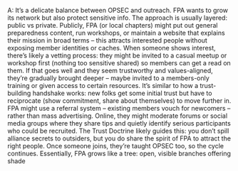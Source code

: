 A: It’s a delicate balance between OPSEC and outreach. FPA wants to grow its network but also protect sensitive info. The approach is usually layered: public vs private. Publicly, FPA (or local chapters) might put out general preparedness content, run workshops, or maintain a website that explains their mission in broad terms – this attracts interested people without exposing member identities or caches. When someone shows interest, there’s likely a vetting process: they might be invited to a casual meetup or workshop first (nothing too sensitive shared) so members can get a read on them. If that goes well and they seem trustworthy and values-aligned, they’re gradually brought deeper – maybe invited to a members-only training or given access to certain resources. It’s similar to how a trust-building handshake works: new folks get some initial trust but have to reciprocate (show commitment, share about themselves) to move further in. FPA might use a referral system – existing members vouch for newcomers – rather than mass advertising. Online, they might moderate forums or social media groups where they share tips and quietly identify serious participants who could be recruited. The Trust Doctrine likely guides this: you don’t spill alliance secrets to outsiders, but you do share the spirit of FPA to attract the right people. Once someone joins, they’re taught OPSEC too, so the cycle continues. Essentially, FPA grows like a tree: open, visible branches offering shade
